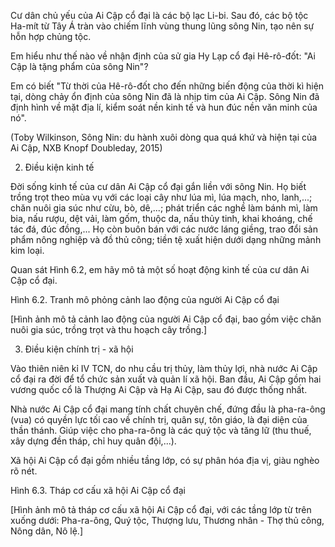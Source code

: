 Cư dân chủ yếu của Ai Cập cổ đại là các bộ lạc Li-bi. Sau đó, các bộ tộc Ha-mít từ Tây Á tràn vào chiếm lĩnh vùng thung lũng sông Nin, tạo nên sự hỗn hợp chủng tộc.

Em hiểu như thế nào về nhận định của sử gia Hy Lạp cổ đại Hê-rô-đốt: "Ai Cập là tặng phẩm của sông Nin"?

Em có biết
"Từ thời của Hê-rô-đốt cho đến những biến động của thời kì hiện tại, dòng chảy ổn định của sông Nin đã là nhịp tim của Ai Cập. Sông Nin đã định hình về mặt địa lí, kiểm soát nền kinh tế và hun đúc nền văn minh của nó".

(Toby Wilkinson, Sông Nin: du hành xuôi dòng qua quá khứ và hiện tại của Ai Cập, NXB Knopf Doubleday, 2015)

2. Điều kiện kinh tế

Đời sống kinh tế của cư dân Ai Cập cổ đại gắn liền với sông Nin. Họ biết trồng trọt theo mùa vụ với các loại cây như lúa mì, lúa mạch, nho, lanh,...; chăn nuôi gia súc như cừu, bò, dê,...; phát triển các nghề làm bánh mì, làm bia, nấu rượu, dệt vải, làm gốm, thuộc da, nấu thủy tinh, khai khoáng, chế tác đá, đúc đồng,... Họ còn buôn bán với các nước láng giềng, trao đổi sản phẩm nông nghiệp và đồ thủ công; tiền tệ xuất hiện dưới dạng những mảnh kim loại.

Quan sát Hình 6.2, em hãy mô tả một số hoạt động kinh tế của cư dân Ai Cập cổ đại.

Hình 6.2. Tranh mô phỏng cảnh lao động của người Ai Cập cổ đại

[Hình ảnh mô tả cảnh lao động của người Ai Cập cổ đại, bao gồm việc chăn nuôi gia súc, trồng trọt và thu hoạch cây trồng.]

3. Điều kiện chính trị - xã hội

Vào thiên niên kỉ IV TCN, do nhu cầu trị thủy, làm thủy lợi, nhà nước Ai Cập cổ đại ra đời để tổ chức sản xuất và quản lí xã hội. Ban đầu, Ai Cập gồm hai vương quốc cổ là Thượng Ai Cập và Hạ Ai Cập, sau đó được thống nhất.

Nhà nước Ai Cập cổ đại mang tính chất chuyên chế, đứng đầu là pha-ra-ông (vua) có quyền lực tối cao về chính trị, quân sự, tôn giáo, là đại diện của thần thánh. Giúp việc cho pha-ra-ông là các quý tộc và tăng lữ (thu thuế, xây dựng đền tháp, chỉ huy quân đội,...).

Xã hội Ai Cập cổ đại gồm nhiều tầng lớp, có sự phân hóa địa vị, giàu nghèo rõ nét.

Hình 6.3. Tháp cơ cấu xã hội Ai Cập cổ đại

[Hình ảnh mô tả tháp cơ cấu xã hội Ai Cập cổ đại, với các tầng lớp từ trên xuống dưới: Pha-ra-ông, Quý tộc, Thượng lưu, Thương nhân - Thợ thủ công, Nông dân, Nô lệ.]